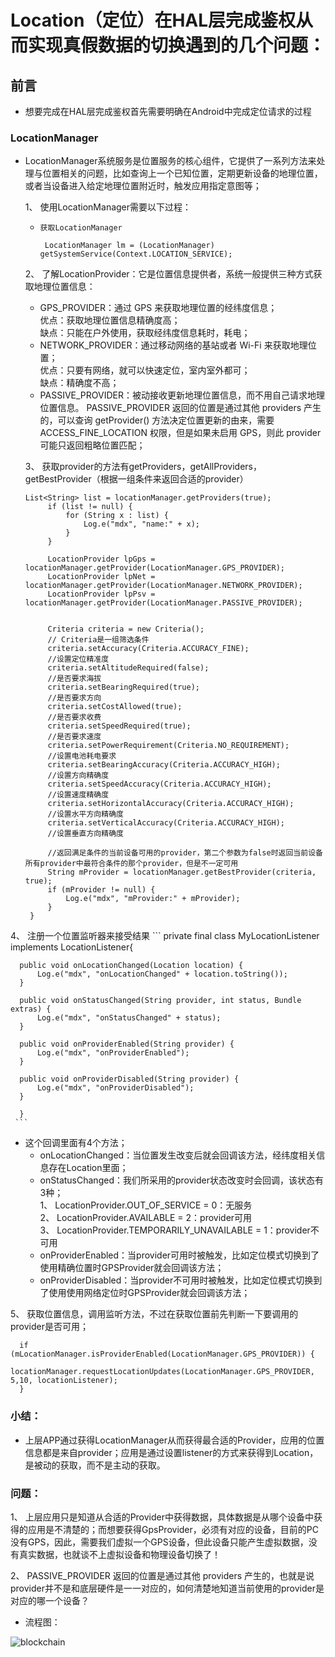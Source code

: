 # Location（定位）在HAL层完成鉴权从而实现真假数据的切换遇到的几个问题：
## 前言
- 想要完成在HAL层完成鉴权首先需要明确在Android中完成定位请求的过程
### LocationManager
- LocationManager系统服务是位置服务的核心组件，它提供了一系列方法来处理与位置相关的问题，比如查询上一个已知位置，定期更新设备的地理位置，或者当设备进入给定地理位置附近时，触发应用指定意图等；
  
   1、 使用LocationManager需要以下过程：
   -     获取LocationManager
     ```
      LocationManager lm = (LocationManager) getSystemService(Context.LOCATION_SERVICE);
     ```
   2、 了解LocationProvider：它是位置信息提供者，系统一般提供三种方式获取地理位置信息：
   - GPS_PROVIDER：通过 GPS 来获取地理位置的经纬度信息；<br>
    优点：获取地理位置信息精确度高；<br>
    缺点：只能在户外使用，获取经纬度信息耗时，耗电；<br>
   - NETWORK_PROVIDER：通过移动网络的基站或者 Wi-Fi 来获取地理位置；<br>
    优点：只要有网络，就可以快速定位，室内室外都可；<br>
    缺点：精确度不高；
   - PASSIVE_PROVIDER：被动接收更新地理位置信息，而不用自己请求地理位置信息。 
     PASSIVE_PROVIDER 返回的位置是通过其他 providers 产生的，可以查询 getProvider() 方法决定位置更新的由来，需要 ACCESS_FINE_LOCATION 权限，但是如果未启用 GPS，则此 provider 可能只返回粗略位置匹配；
   
   3、 获取provider的方法有getProviders，getAllProviders，getBestProvider（根据一组条件来返回合适的provider）
   ```
   List<String> list = locationManager.getProviders(true);
        if (list != null) {
            for (String x : list) {
                Log.e("mdx", "name:" + x);
            }
        }

        LocationProvider lpGps = locationManager.getProvider(LocationManager.GPS_PROVIDER);
        LocationProvider lpNet = locationManager.getProvider(LocationManager.NETWORK_PROVIDER);
        LocationProvider lpPsv = locationManager.getProvider(LocationManager.PASSIVE_PROVIDER);


        Criteria criteria = new Criteria();
        // Criteria是一组筛选条件
        criteria.setAccuracy(Criteria.ACCURACY_FINE);
        //设置定位精准度
        criteria.setAltitudeRequired(false);
        //是否要求海拔
        criteria.setBearingRequired(true);
        //是否要求方向
        criteria.setCostAllowed(true);
        //是否要求收费
        criteria.setSpeedRequired(true);
        //是否要求速度
        criteria.setPowerRequirement(Criteria.NO_REQUIREMENT);
        //设置电池耗电要求
        criteria.setBearingAccuracy(Criteria.ACCURACY_HIGH);
        //设置方向精确度
        criteria.setSpeedAccuracy(Criteria.ACCURACY_HIGH);
        //设置速度精确度
        criteria.setHorizontalAccuracy(Criteria.ACCURACY_HIGH);
        //设置水平方向精确度
        criteria.setVerticalAccuracy(Criteria.ACCURACY_HIGH);
        //设置垂直方向精确度
       
        //返回满足条件的当前设备可用的provider，第二个参数为false时返回当前设备所有provider中最符合条件的那个provider，但是不一定可用
        String mProvider = locationManager.getBestProvider(criteria, true);
        if (mProvider != null) {
            Log.e("mdx", "mProvider:" + mProvider);
        }
    }
   ```

4、 注册一个位置监听器来接受结果
    ```
     private final class MyLocationListener implements LocationListener{

      public void onLocationChanged(Location location) {
          Log.e("mdx", "onLocationChanged" + location.toString());
      }

      public void onStatusChanged(String provider, int status, Bundle extras) {
          Log.e("mdx", "onStatusChanged" + status);
      }

      public void onProviderEnabled(String provider) {
          Log.e("mdx", "onProviderEnabled");
      }

      public void onProviderDisabled(String provider) {
          Log.e("mdx", "onProviderDisabled");
      }

      }
     ```
- 这个回调里面有4个方法；
  -  onLocationChanged：当位置发生改变后就会回调该方法，经纬度相关信息存在Location里面；
  -  onStatusChanged：我们所采用的provider状态改变时会回调，该状态有3种；<br>
    1、   LocationProvider.OUT_OF_SERVICE = 0：无服务 <br>
    2、   LocationProvider.AVAILABLE = 2：provider可用 <br>
    3、   LocationProvider.TEMPORARILY_UNAVAILABLE = 1：provider不可用 <br>
  -  onProviderEnabled：当provider可用时被触发，比如定位模式切换到了使用精确位置时GPSProvider就会回调该方法；
  -  onProviderDisabled：当provider不可用时被触发，比如定位模式切换到了使用使用网络定位时GPSProvider就会回调该方法；

 5、 获取位置信息，调用监听方法，不过在获取位置前先判断一下要调用的provider是否可用；
  ```
    if (mLocationManager.isProviderEnabled(LocationManager.GPS_PROVIDER)) {
     locationManager.requestLocationUpdates(LocationManager.GPS_PROVIDER, 5,10, locationListener);
    }
  ```
### 小结：
- 上层APP通过获得LocationManager从而获得最合适的Provider，应用的位置信息都是来自provider；应用是通过设置listener的方式来获得到Location，是被动的获取，而不是主动的获取。
### 问题：
1、 上层应用只是知道从合适的Provider中获得数据，具体数据是从哪个设备中获得的应用是不清楚的；而想要获得GpsProvider，必须有对应的设备，目前的PC没有GPS，因此，需要我们虚拟一个GPS设备，但此设备只能产生虚拟数据，没有真实数据，也就谈不上虚拟设备和物理设备切换了！

2、 PASSIVE_PROVIDER 返回的位置是通过其他 providers 产生的，也就是说provider并不是和底层硬件是一一对应的，如何清楚地知道当前使用的provider是对应的哪一个设备？

- 流程图：

![blockchain](https://github.com/openthos/community-analysis/blob/master/Daily%20Report/GpsLocation.png)
